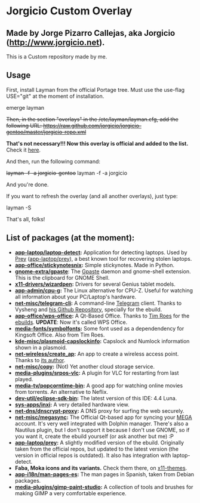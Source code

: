 Jorgicio Custom Overlay
=======================

Made by Jorge Pizarro Callejas, aka Jorgicio (http://www.jorgicio.net).
-----------------------------------------------------------------------

This is a Custom repository made by me.

Usage
-----

First, install Layman from the official Portage tree. Must use the use-flag USE="git" at the moment of installation.

emerge layman

~~Then, in the section "overlays" in the /etc/layman/layman.cfg, add the following URL:
https://raw.github.com/jorgicio/jorgicio-gentoo/master/jorgicio-repo.xml~~

**That's not necessary!!! Now this overlay is official and added to the list.** Check it [here](http://gpo.zugaina.org/Overlays).

And then, run the following command:

~~layman -f -a jorgicio-gentoo~~
layman -f -a jorgicio

And you're done.

If you want to refresh the overlay (and all another overlays), just type:

layman -S

That's all, folks!

List of packages (at the moment):
---------------------------------

 * **[app-laptop/laptop-detect](/app-laptop/laptop-detect):** Application for detecting laptops. Used by [Prey](http://preyproject.com) ([app-laptop/prey](https://packages.gentoo.org/package/app-laptop/prey)), a best known tool for recovering stolen laptops.
 * **[app-office/stickynotesnix](/app-office/stickynotesnix):** Simple stickynotes. Made in Python.
 * **[gnome-extra/gpaste](/gnome-extra/gpaste)**: The [Gpaste](http://www.imagination-land.org/posts/2013-10-22-gpaste-3.2.2-released.html) daemon and gnome-shell extension. This is the clipboard for GNOME Shell.
 * **[x11-drivers/wizardpen](/x11-drivers/wizardpen):** Drivers for several Genius tablet models.
 * **[app-admin/cpu-g](/app-admin/cpu-g):** The Linux alternative for CPU-Z. Useful for watching all information about your PC/Laptop's hardware.
 * **[net-misc/telegram-cli](/net-misc/telegram-cli):** A command-line [Telegram](http://telegram.org) client. Thanks to Vysheng and [his Github Repository](https://github.com/vysheng/tg), specially for the ebuild.
 * **[app-office/wps-office](/app-office/wps-office):** A Qt-Based Office. Thanks to [Tim Roes](http://github.com/timroes/) for the [ebuilds](http://github.com/timroes/local-portage). **UPDATE**: Now it's called WPS Office.
 * **[media-fonts/symbolfonts](/media-fonts/symbolfonts):** Some font used as a dependendency for Kingsoft Office. Also from Tim Roes.
 * **[kde-misc/plasmoid-capslockinfo](/kde-misc/plasmoid-capslockinfo):** Capslock and Numlock information shown in a plasmoid.  
 * **[net-wireless/create_ap](/net-wireless/create_ap):** An app to create a wireless access point. Thanks to [its author](https://github.com/oblique).
 * **[net-misc/copy](/net-misc/copy):** (Not) Yet another cloud storage service.
 * **[media-plugins/srpos-vlc](/media-plugins/srpos-vlc):** A plugin for VLC for restarting from last played.
 * **[media-tv/popcorntime-bin](/media-tv/popcorntime-bin):** A good app for watching online movies from torrents. An alternative to Neflix.
 * **[dev-util/eclipse-sdk-bin](/dev-util/eclipse-sdk-bin):** The latest version of this IDE: 4.4 Luna.
 * **[sys-apps/inxi](/sys-apps/inxi):** A very detailed hardware view.
 * **[net-dns/dnscrypt-proxy](/net-dns/dnscrypt-proxy):** A DNS proxy for surfing the web securely.
 * **[net-misc/megasync](net-misc/megasync):** The Official Qt-based app for syncing your [MEGA](http://mega.co.nz) account. It's very well integrated with Dolphin manager. There's also a Nautilus plugin, but I don't support it because I don't use GNOME, so if you want it, create the ebuild yourself (or ask another but me) :P
 * **[app-laptop/prey](/app-laptop/prey):** A slightly modified version of the ebuild. Originally taken from the official repos, but updated to the latest version (the version in official repos is outdated). It also has integration with laptop-detect.
 * **Faba, Moka icons and its variants.** Check them there, on [x11-themes](/x11-themes).
 * **[app-i18n/man-pages-es](/app-i18n/man-pages-es):** The man pages in Spanish, taken from Debian packages.
 * **[media-plugins/gimp-paint-studio](/media-plugins/gimp-paint-studio):** A collection of tools and brushes for making GIMP a very comfortable experience.
